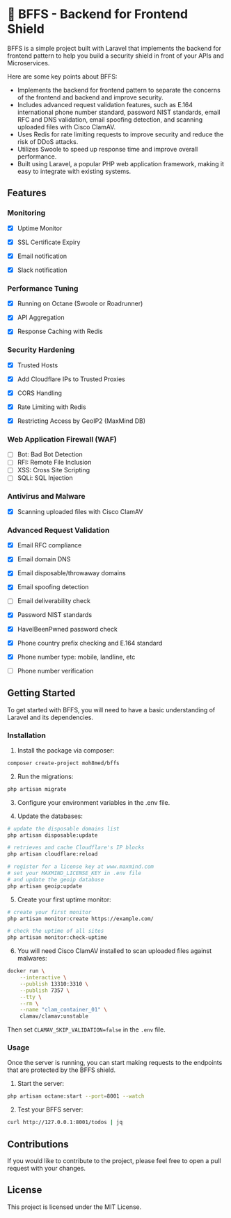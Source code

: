 # 🔰 BFFS - Backend for Frontend Shield

BFFS is a simple project built with Laravel that implements the backend for frontend pattern to help you build a security shield in front of your APIs and Microservices.

Here are some key points about BFFS:

- Implements the backend for frontend pattern to separate the concerns of the frontend and backend and improve security.
- Includes advanced request validation features, such as E.164 international phone number standard, password NIST standards, email RFC and DNS validation, email spoofing detection, and scanning uploaded files with Cisco ClamAV.
- Uses Redis for rate limiting requests to improve security and reduce the risk of DDoS attacks.
- Utilizes Swoole to speed up response time and improve overall performance.
- Built using Laravel, a popular PHP web application framework, making it easy to integrate with existing systems.

## Features


### Monitoring
- [x] Uptime Monitor
- [x] SSL Certificate Expiry
- [x] Email notification
- [x] Slack notification


### Performance Tuning

- [x] Running on Octane (Swoole or Roadrunner)
- [x] API Aggregation
- [x] Response Caching with Redis


### Security Hardening

- [x] Trusted Hosts
- [x] Add Cloudflare IPs to Trusted Proxies
- [x] CORS Handling
- [x] Rate Limiting with Redis
- [x] Restricting Access by GeoIP2 (MaxMind DB)


### Web Application Firewall (WAF)

- [ ] Bot: Bad Bot Detection
- [ ] RFI: Remote File Inclusion
- [ ] XSS: Cross Site Scripting
- [ ] SQLi: SQL Injection

### Antivirus and Malware
- [x] Scanning uploaded files with Cisco ClamAV


### Advanced Request Validation

- [x] Email RFC compliance
- [x] Email domain DNS 
- [x] Email disposable/throwaway domains
- [x] Email spoofing detection
- [ ] Email deliverability check
- [x] Password NIST standards
- [x] HaveIBeenPwned password check
- [x] Phone country prefix checking and E.164 standard
- [x] Phone number type: mobile, landline, etc
- [ ] Phone number verification


## Getting Started

To get started with BFFS, you will need to have a basic understanding of Laravel and its dependencies.

### Installation

1. Install the package via composer:
```bash
composer create-project moh8med/bffs
```

2. Run the migrations:
```bash
php artisan migrate
```

3. Configure your environment variables in the .env file.

4. Update the databases: 
```bash
# update the disposable domains list
php artisan disposable:update

# retrieves and cache Cloudflare's IP blocks
php artisan cloudflare:reload

# register for a license key at www.maxmind.com
# set your MAXMIND_LICENSE_KEY in .env file
# and update the geoip database
php artisan geoip:update
```

5. Create your first uptime monitor:
```bash
# create your first monitor
php artisan monitor:create https://example.com/

# check the uptime of all sites
php artisan monitor:check-uptime
```

6. You will need Cisco ClamAV installed to scan uploaded files against malwares:
```bash
docker run \
    --interactive \
    --publish 13310:3310 \
    --publish 7357 \
    --tty \
    --rm \
    --name "clam_container_01" \
    clamav/clamav:unstable
```
Then set `CLAMAV_SKIP_VALIDATION=false` in the `.env` file.

### Usage

Once the server is running, you can start making requests to the endpoints that are protected by the BFFS shield.

1. Start the server:
```bash
php artisan octane:start --port=8001 --watch
```

2. Test your BFFS server:
```bash
curl http://127.0.0.1:8001/todos | jq
```

## Contributions

If you would like to contribute to the project, please feel free to open a pull request with your changes.

## License

This project is licensed under the MIT License.
